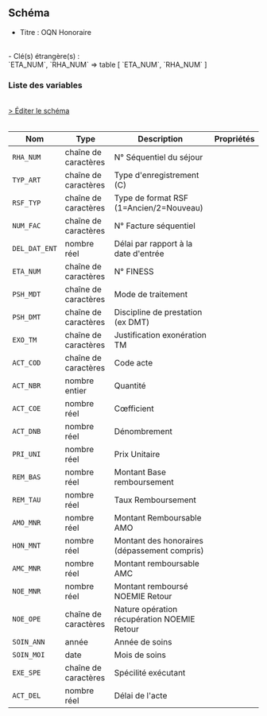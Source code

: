 ## Schéma

- Titre : OQN Honoraire
<br />
- Clé(s) étrangère(s) : <br />
`ETA_NUM`, `RHA_NUM` => table <PreviewPage text="T_SSRaaB" link="/tables/T_SSRaaB" /> [ `ETA_NUM`, `RHA_NUM` ]<br />

### Liste des variables
<br />
<div>
    <a href="https://gitlab.com/healthdatahub/schema-snds/edit/master/schemas/PMSI/PMSI%20SSR/T_SSRaaFC.json"  
    arget="_blank" rel="noopener noreferrer">> Éditer le schéma</a>
    <OutboundLink />
</div>
<br />

Nom|Type|Description|Propriétés
-|-|-|-
`RHA_NUM`|chaîne de caractères|N° Séquentiel du séjour||
`TYP_ART`|chaîne de caractères|Type d&#x27;enregistrement (C)||
`RSF_TYP`|chaîne de caractères|Type de format RSF (1&#x3D;Ancien/2&#x3D;Nouveau)||
`NUM_FAC`|chaîne de caractères|N° Facture séquentiel||
`DEL_DAT_ENT`|nombre réel|Délai par rapport à la date d&#x27;entrée||
`ETA_NUM`|chaîne de caractères|N° FINESS||
`PSH_MDT`|chaîne de caractères|Mode de traitement||
`PSH_DMT`|chaîne de caractères|Discipline de prestation (ex DMT)||
`EXO_TM`|chaîne de caractères|Justification exonération TM||
`ACT_COD`|chaîne de caractères|Code acte||
`ACT_NBR`|nombre entier|Quantité||
`ACT_COE`|nombre réel|Cœfficient||
`ACT_DNB`|nombre réel|Dénombrement||
`PRI_UNI`|nombre réel|Prix Unitaire||
`REM_BAS`|nombre réel|Montant Base remboursement||
`REM_TAU`|nombre réel|Taux Remboursement||
`AMO_MNR`|nombre réel|Montant Remboursable AMO||
`HON_MNT`|nombre réel|Montant des honoraires (dépassement compris)||
`AMC_MNR`|nombre réel|Montant remboursable AMC||
`NOE_MNR`|nombre réel|Montant remboursé NOEMIE Retour||
`NOE_OPE`|chaîne de caractères|Nature opération récupération NOEMIE Retour||
`SOIN_ANN`|année|Année de soins||
`SOIN_MOI`|date|Mois de soins||
`EXE_SPE`|chaîne de caractères|Spécilité exécutant||
`ACT_DEL`|nombre réel|Délai de l&#x27;acte||

